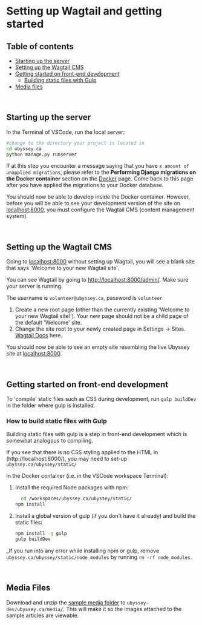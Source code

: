 # Setting up Wagtail and getting started

## Table of contents
* [Starting up the server](#starting-up-the-server)
* [Setting up the Wagtail CMS](#setting-up-the-wagtail-cms)
* [Getting started on front-end development](#getting-started-on-front-end-development)
  * [Building static files with Gulp](#how-to-build-static-files-with-gulp)
* [Media files](#media-files)

&nbsp;

## Starting up the server

In the Terminal of VSCode, run the local server:

```bash
#change to the directory your project is located in
cd ubyssey.ca
python manage.py runserver
```

If at this step you encounter a message saying that you have `x amount of unapplied migrations`, please refer to the **Performing Django migrations on the Docker container** section on the [Docker](/installation/docker.md) page. Come back to this page after you have applied the migrations to your Docker database.

You should now be able to develop inside the Docker container. However, before you will be able to see your development version of the site on [localhost:8000](localhost:8000), you must configure the Wagtail CMS (content management system).


&nbsp;

## Setting up the Wagtail CMS

Going to [localhost:8000](localhost:8000) without setting up Wagtail, you will see a blank site that says 'Welcome to your new Wagtail site'.

You can see Wagtail by going to [http://localhost:8000/admin/](http://localhost:8000/admin/). Make sure your server is running.

The username is `volunteer@ubyssey.ca`, password is `volunteer`

1. Create a new root page (other than the currently existing 'Welcome to your new Wagtail site!'). Your new page should not be a child page of the default 'Welcome' site.
2. Change the site root to your newly created page in Settings -> Sites. [Wagtail Docs](https://docs.wagtail.org/en/v0.7/core_components/sites.html) here.

You should now be able to see an empty site resembling the live Ubyssey site at [localhost:8000](localhost:8000).

&nbsp;

## Getting started on front-end development

To 'compile' static files such as CSS during development, run `gulp buildDev ` in the folder where gulp is installed.

### How to build static files with Gulp
Building static files with gulp is a step in front-end development which is somewhat analogous to compiling.

If you see that there is no CSS styling applied to the HTML in (http://localhost:8000/), you may need to set-up `ubyssey.ca/ubyssey/static/`

In the Docker container (i.e. in the VSCode workspace Terminal):
1) Install the required Node packages with npm:

    ```bash
      cd /workspaces/ubyssey.ca/ubyssey/static/
    npm install
    ```

2) Install a global version of gulp \(if you don't have it already\) and build the static files:

    ```bash
    npm install -g gulp
    gulp buildDev
    ```

_If you run into any error while installing npm or gulp, remove `ubyssey.ca/ubyssey/static/node_modules` by running `rm -rf node_modules`.

&nbsp;

## Media Files

Download and unzip the [sample media folder](https://storage.googleapis.com/ubyssey/dropbox/media.zip) to `ubyssey-dev/ubyssey.ca/media/`. This will make it so the images attached to the sample articles are viewable.
